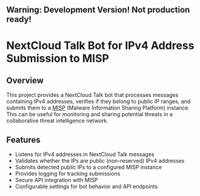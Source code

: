 ## Warning: Development Version! Not production ready!

# NextCloud Talk Bot for IPv4 Address Submission to MISP

## Overview

This project provides a NextCloud Talk bot that processes messages containing IPv4 addresses, verifies if they belong to public IP ranges, and submits them to a [MISP](https://www.misp-project.org/) (Malware Information Sharing Platform) instance. This can be useful for monitoring and sharing potential threats in a collaborative threat intelligence network.

## Features

- Listens for IPv4 addresses in NextCloud Talk messages
- Validates whether the IPs are public (non-reserved) IPv4 addresses
- Submits detected public IPs to a configured MISP instance
- Provides logging for tracking submissions
- Secure API integration with MISP
- Configurable settings for bot behavior and API endpoints